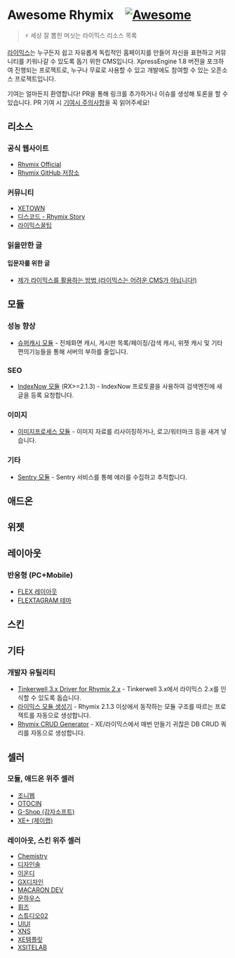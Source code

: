 # Awesome Rhymix &nbsp;&nbsp; [![Awesome](https://awesome.re/badge.svg)](https://awesome.re)

> ⚡ 세상 잘 뽑힌 머싯는 라이믹스 리소스 목록

[라이믹스](https://github.com/rhymix/rhymix)는 누구든지 쉽고 자유롭게 독립적인 홈페이지를 만들어 자신을 표현하고 커뮤니티를 키워나갈 수 있도록 돕기 위한 CMS입니다.
XpressEngine 1.8 버전을 포크하여 진행되는 프로젝트로, 누구나 무료로 사용할 수 있고 개발에도 참여할 수 있는 오픈소스 프로젝트입니다.

기여는 얼마든지 환영합니다! PR을 통해 링크를 추가하거나 이슈를 생성해 토론을 할 수 있습니다. PR 기여 시 [기여시 주의사항](CONTRIBUTING.md)을 꼭 읽어주세요!

## 리소스

### 공식 웹사이트
* [Rhymix Official](https://rhymix.org/)
* [Rhymix GitHub 저장소](https://github.com/rhymix/rhymix)

### 커뮤니티
* [XETOWN](https://xetown.com/)
* [디스코드 - Rhymix Story](https://discord.gg/jTp5G3Txaa)
* [라이믹스꿀팁](https://rxtip.kr/)

### 읽을만한 글

#### 입문자를 위한 글
* [제가 라이믹스를 활용하는 방법 (라이믹스는 어려운 CMS가 아닙니다!)](https://xetown.com/topics/1774989)

## 모듈

### 성능 향상
* [슈퍼캐시 모듈](https://github.com/poesis/xe-supercache) - 전체화면 캐시, 게시판 목록/페이징/검색 캐시, 위젯 캐시 및 기타 편의기능들을 통해 서버의 부하를 줄입니다.

### SEO
* [IndexNow 모듈](https://github.com/poesis/rhymix-indexnow) (RX>=2.1.3) - IndexNow 프로토콜을 사용하여 검색엔진에 새 글을 등록 요청합니다.

### 이미지
* [이미지프로세스 모듈](https://xetown.com/download/1773944) - 이미지 자료를 리사이징하거나, 로고/워터마크 등을 새겨 넣습니다.

### 기타
* [Sentry 모듈](https://github.com/rx-apps/sentry) - Sentry 서비스를 통해 에러를 수집하고 추적합니다.

## 애드온

## 위젯

## 레이아웃

### 반응형 (PC+Mobile)
* [FLEX 레이아웃](https://github.com/calvinsnax/rx-flex-layout)
* [FLEXTAGRAM 테마](https://github.com/calvinsnax/rx-flextagram)

## 스킨

## 기타

### 개발자 유틸리티
* [Tinkerwell 3.x Driver for Rhymix 2.x](https://github.com/nemorize/php-rhymix-tinkerwell-driver) - Tinkerwell 3.x에서 라이믹스 2.x를 인식할 수 있도록 돕습니다.
* [라이믹스 모듈 생성기](https://www.poesis.org/tools/rxmodulegen/) - Rhymix 2.1.3 이상에서 동작하는 모듈 구조를 따르는 프로젝트를 자동으로 생성합니다.
* [Rhymix CRUD Generator](https://tools.hoshi.no/crud_generator.php) - XE/라이믹스에서 매번 만들기 귀찮은 DB CRUD 쿼리를 자동으로 생성합니다.

## 셀러

### 모듈, 애드온 위주 셀러
* [조니웹](https://bjrambo.com/)
* [OTOCIN](https://otocin.dev/)
* [G-Shop (감자소프트)](https://potatosoft.kr/)
* [XE+ (제이랩)](https://xeplus.io/)

### 레이아웃, 스킨 위주 셀러
* [Chemistry](http://chemi.kr/market)
* [디자인솔](https://www.designersol.co.kr/)
* [이온디](https://eond.com/xemarket)
* [GX디자인](https://gxeshop.ivyro.net/)
* [MACARON DEV](https://macarondev.ixthus.kr/)
* [문하우스](https://moonhouse.co.kr/buy)
* [휘즈](https://phiz.kr/)
* [스튜디오02](https://studio02.co.kr/)
* [UIUI](https://uiui.io/)
* [XNS](https://xenara.zaggu.net/product)
* [XE템플릿](https://xetemplate.com/)
* [XSITELAB](http://xsitelab.com/)
